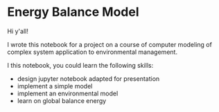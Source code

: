 # Energy Balance Model

Hi y'all!

I wrote this notebook for a project on a course of computer modeling of complex system application to environmental management.

I this notebook, you could learn the following skills:

- design jupyter notebook adapted for presentation
- implement a simple model
- implement an environmental model
- learn on global balance energy
